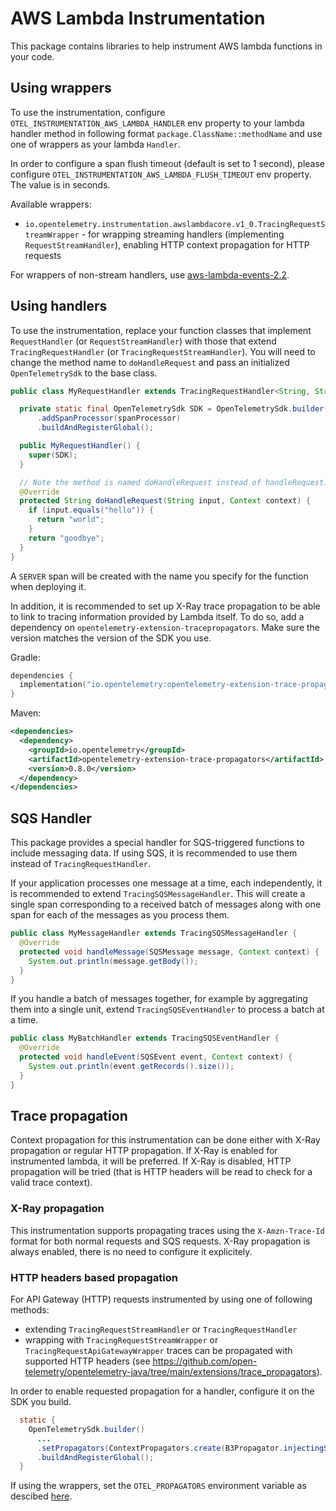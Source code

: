 # AWS Lambda Instrumentation

This package contains libraries to help instrument AWS lambda functions in your code.

## Using wrappers
To use the instrumentation, configure `OTEL_INSTRUMENTATION_AWS_LAMBDA_HANDLER` env property to your lambda handler method in following format `package.ClassName::methodName`
and use one of wrappers as your lambda `Handler`.

In order to configure a span flush timeout (default is set to 1 second), please configure `OTEL_INSTRUMENTATION_AWS_LAMBDA_FLUSH_TIMEOUT` env property. The value is in seconds.

Available wrappers:
- `io.opentelemetry.instrumentation.awslambdacore.v1_0.TracingRequestStreamWrapper` - for wrapping streaming handlers (implementing `RequestStreamHandler`), enabling HTTP context propagation for HTTP requests

For wrappers of non-stream handlers, use [aws-lambda-events-2.2](../../aws-lambda-events-2.2).

## Using handlers
To use the instrumentation, replace your function classes that implement `RequestHandler` (or `RequestStreamHandler`) with those
that extend `TracingRequestHandler` (or `TracingRequestStreamHandler`). You will need to change the method name to `doHandleRequest`
and pass an initialized `OpenTelemetrySdk` to the base class.

```java
public class MyRequestHandler extends TracingRequestHandler<String, String> {

  private static final OpenTelemetrySdk SDK = OpenTelemetrySdk.builder()
      .addSpanProcessor(spanProcessor)
      .buildAndRegisterGlobal();

  public MyRequestHandler() {
    super(SDK);
  }

  // Note the method is named doHandleRequest instead of handleRequest.
  @Override
  protected String doHandleRequest(String input, Context context) {
    if (input.equals("hello")) {
      return "world";
    }
    return "goodbye";
  }
}
```

A `SERVER` span will be created with the name you specify for the function when deploying it.

In addition, it is recommended to set up X-Ray trace propagation to be able to
link to tracing information provided by Lambda itself. To do so, add a dependency on
`opentelemetry-extension-tracepropagators`. Make sure the version matches the version of the SDK
you use.

Gradle:
```kotlin
dependencies {
  implementation("io.opentelemetry:opentelemetry-extension-trace-propagators:0.8.0")
}
```

Maven:
```xml
<dependencies>
  <dependency>
    <groupId>io.opentelemetry</groupId>
    <artifactId>opentelemetry-extension-trace-propagators</artifactId>
    <version>0.8.0</version>
  </dependency>
</dependencies>
```

## SQS Handler

This package provides a special handler for SQS-triggered functions to include messaging data.
If using SQS, it is recommended to use them instead of `TracingRequestHandler`.

If your application processes one message at a time, each independently, it is recommended to extend
`TracingSQSMessageHandler`. This will create a single span corresponding to a received batch of
messages along with one span for each of the messages as you process them.

```java
public class MyMessageHandler extends TracingSQSMessageHandler {
  @Override
  protected void handleMessage(SQSMessage message, Context context) {
    System.out.println(message.getBody());
  }
}
```

If you handle a batch of messages together, for example by aggregating them into a single unit,
extend `TracingSQSEventHandler` to process a batch at a time.

```java
public class MyBatchHandler extends TracingSQSEventHandler {
  @Override
  protected void handleEvent(SQSEvent event, Context context) {
    System.out.println(event.getRecords().size());
  }
}
```

## Trace propagation

Context propagation for this instrumentation can be done either with X-Ray propagation or regular HTTP propagation. If X-Ray is enabled for instrumented lambda, it will be preferred. If X-Ray is disabled, HTTP propagation will be tried (that is HTTP headers will be read to check for a valid trace context).


### X-Ray propagation
This instrumentation supports propagating traces using the `X-Amzn-Trace-Id` format for both normal
requests and SQS requests. X-Ray propagation is always enabled, there is no need to configure it explicitely.

### HTTP headers based propagation
For API Gateway (HTTP) requests instrumented by using one of following methods:
- extending `TracingRequestStreamHandler` or `TracingRequestHandler`
- wrapping with `TracingRequestStreamWrapper` or `TracingRequestApiGatewayWrapper`
traces can be propagated with supported HTTP headers (see https://github.com/open-telemetry/opentelemetry-java/tree/main/extensions/trace_propagators).

In order to enable requested propagation for a handler, configure it on the SDK you build.

```java
  static {
    OpenTelemetrySdk.builder()
      ...
      .setPropagators(ContextPropagators.create(B3Propagator.injectingSingleHeader()))
      .buildAndRegisterGlobal();
  }
```

If using the wrappers, set the `OTEL_PROPAGATORS` environment variable as descibed [here](https://github.com/open-telemetry/opentelemetry-java/blob/main/sdk-extensions/autoconfigure/README.md#propagator).
